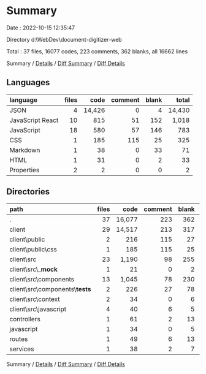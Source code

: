 # Summary

Date : 2022-10-15 12:35:47

Directory d:\\WebDev\\document-digitizer-web

Total : 37 files,  16077 codes, 223 comments, 362 blanks, all 16662 lines

Summary / [Details](details.md) / [Diff Summary](diff.md) / [Diff Details](diff-details.md)

## Languages
| language | files | code | comment | blank | total |
| :--- | ---: | ---: | ---: | ---: | ---: |
| JSON | 4 | 14,426 | 0 | 4 | 14,430 |
| JavaScript React | 10 | 815 | 51 | 152 | 1,018 |
| JavaScript | 18 | 580 | 57 | 146 | 783 |
| CSS | 1 | 185 | 115 | 25 | 325 |
| Markdown | 1 | 38 | 0 | 33 | 71 |
| HTML | 1 | 31 | 0 | 2 | 33 |
| Properties | 2 | 2 | 0 | 0 | 2 |

## Directories
| path | files | code | comment | blank | total |
| :--- | ---: | ---: | ---: | ---: | ---: |
| . | 37 | 16,077 | 223 | 362 | 16,662 |
| client | 29 | 14,517 | 213 | 317 | 15,047 |
| client\\public | 2 | 216 | 115 | 27 | 358 |
| client\\public\\css | 1 | 185 | 115 | 25 | 325 |
| client\\src | 23 | 1,190 | 98 | 255 | 1,543 |
| client\\src\\___mock__ | 1 | 21 | 0 | 2 | 23 |
| client\\src\\components | 13 | 1,045 | 78 | 230 | 1,353 |
| client\\src\\components\\__tests__ | 2 | 226 | 27 | 78 | 331 |
| client\\src\\context | 2 | 34 | 0 | 6 | 40 |
| client\\src\\javascript | 4 | 40 | 6 | 5 | 51 |
| controllers | 1 | 61 | 2 | 13 | 76 |
| javascript | 1 | 34 | 0 | 5 | 39 |
| routes | 1 | 49 | 6 | 13 | 68 |
| services | 1 | 38 | 2 | 7 | 47 |

Summary / [Details](details.md) / [Diff Summary](diff.md) / [Diff Details](diff-details.md)